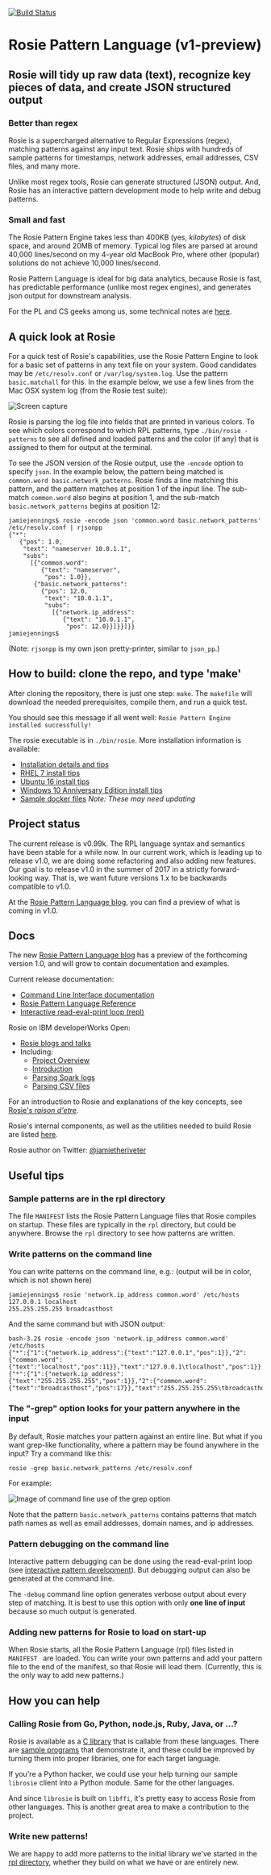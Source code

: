 [![Build Status](https://travis-ci.org/jamiejennings/rosie-pattern-language.svg?branch=master)](https://travis-ci.org/jamiejennings/rosie-pattern-language)
# Rosie Pattern Language (v1-preview)

## Rosie will tidy up raw data (text), recognize key pieces of data, and create JSON structured output

### Better than regex

Rosie is a supercharged alternative to Regular Expressions (regex), matching
patterns against any input text.  Rosie ships with hundreds of sample patterns
for timestamps, network addresses, email addresses, CSV files, and many more.

Unlike most regex tools, Rosie can generate structured (JSON) output.  And,
Rosie has an interactive pattern development mode to help write and debug
patterns. 


### Small and fast

The Rosie Pattern Engine takes less than 400KB (yes, *kilobytes*) of disk space, and around 20MB of
memory.  Typical log files are parsed at around 40,000 lines/second on my 4-year
old MacBook Pro, where other (popular) solutions do not achieve 10,000 lines/second.

Rosie Pattern Language is ideal for big data analytics, because Rosie is fast,
has predictable performance (unlike most regex engines), and generates json
output for downstream analysis.

For the PL and CS geeks among us, some technical notes are [here](doc/geek.md).

## A quick look at Rosie

For a quick test of Rosie's capabilities, use the Rosie Pattern Engine to look
for a basic set of patterns in any text file on your system.  Good candidates
may be `/etc/resolv.conf` or `/var/log/system.log`.  Use the pattern
`basic.matchall` for this.  In the example below, we use a few lines from the
Mac OSX system log (from the Rosie test suite):

![Screen capture](doc/images/system.log-example.jpg "Rosie processing a MacOS system log")

Rosie is parsing the log file into fields that are printed in various colors.
To see which colors correspond to which RPL patterns, type `./bin/rosie -patterns` to
see all defined and loaded patterns and the color (if any) that is assigned to
them for output at the terminal.

To see the JSON version of the Rosie output, use the `-encode` option to specify
`json`.  In the example below, the pattern being matched is `common.word
basic.network_patterns`.  Rosie finds a line matching this pattern, and the
pattern matches at position 1 of the input line.  The sub-match `common.word`
also begins at position 1, and the sub-match `basic.network_patterns` begins at
position 12:

```
jamiejennings$ rosie -encode json 'common.word basic.network_patterns' /etc/resolv.conf | rjsonpp
{"*": 
   {"pos": 1.0, 
    "text": "nameserver 10.0.1.1", 
    "subs": 
      [{"common.word": 
         {"text": "nameserver", 
          "pos": 1.0}}, 
       {"basic.network_patterns": 
         {"pos": 12.0, 
          "text": "10.0.1.1", 
          "subs": 
            [{"network.ip_address": 
               {"text": "10.0.1.1", 
                "pos": 12.0}}]}}]}}
jamiejennings$ 
``` 

(Note: `rjsonpp` is my own json pretty-printer, similar to `json_pp`.)

## How to build: clone the repo, and type 'make'

After cloning the repository, there is just one step: `make`.  The `makefile` will download the
needed prerequisites, compile them, and run a quick test.

You should see this message if all went well: `Rosie Pattern Engine installed successfully!`

The rosie executable is in `./bin/rosie`.  More installation information is available:

* [Installation details and tips](doc/install.md)
* [RHEL 7 install tips](doc/rhel.md)
* [Ubuntu 16 install tips](doc/ubuntu.md)
* [Windows 10 Anniversary Edition install tips](doc/windows10ae.md)
* [Sample docker files](docker/) *Note: These may need updating*

## Project status

The current release is v0.99k.  The RPL language syntax and semantics have been
stable for a while now.  In our current work, which is leading up to release
v1.0, we are doing some refactoring and also adding new features.  Our goal is
to release v1.0 in the summer of 2017 in a strictly forward-looking way.  That
is, we want future versions 1.x to be backwards compatible to v1.0.

At the [Rosie Pattern Language blog](http://tiny.cc/rosie), you can find a
preview of what is coming in v1.0.


## Docs

The new [Rosie Pattern Language blog](http://tiny.cc/rosie) has a preview of the
forthcoming version 1.0, and will grow to contain documentation and examples.

Current release documentation:
* [Command Line Interface documentation](doc/cli.md)
* [Rosie Pattern Language Reference](doc/rpl.md)
* [Interactive read-eval-print loop (repl)](doc/repl.md)

Rosie on IBM developerWorks Open:
* [Rosie blogs and talks](https://developer.ibm.com/open/category/rosie-pattern-language/)
* Including:
    * [Project Overview](https://developer.ibm.com/open/rosie-pattern-language/)
    * [Introduction](https://developer.ibm.com/open/2016/02/20/world-data-science-needs-rosie-pattern-language/)
    * [Parsing Spark logs](https://developer.ibm.com/open/2016/04/26/develop-test-rosie-pattern-language-patterns-part-1-parsing-log-files/)
    * [Parsing CSV files](https://developer.ibm.com/open/2016/10/14/develop-test-rosie-pattern-language-patterns-part-2-csv-data/)

For an introduction to Rosie and explanations of the key concepts, see
[Rosie's _raison d'etre_](doc/raisondetre.md).

Rosie's internal components, as well as the utilities needed to build Rosie are
listed [here](doc/arch.md).

Rosie author on Twitter: [@jamietheriveter](https://twitter.com/jamietheriveter)

## Useful tips

### Sample patterns are in the rpl directory

The file `MANIFEST` lists the Rosie Pattern Language files that Rosie compiles
on startup.  These files are typically in the `rpl` directory, but could be
anywhere.  Browse the `rpl` directory to see how patterns are written.

### Write patterns on the command line

You can write patterns on the command line, e.g.:  (output will be in color,
which is not shown here)

```
jamiejennings$ rosie 'network.ip_address common.word' /etc/hosts
127.0.0.1 localhost 
255.255.255.255 broadcasthost 
```

And the same command but with JSON output:

``` 
bash-3.2$ rosie -encode json 'network.ip_address common.word' /etc/hosts 
{"*":{"1":{"network.ip_address":{"text":"127.0.0.1","pos":1}},"2":{"common.word":{"text":"localhost","pos":11}},"text":"127.0.0.1\tlocalhost","pos":1}}
{"*":{"1":{"network.ip_address":{"text":"255.255.255.255","pos":1}},"2":{"common.word":{"text":"broadcasthost","pos":17}},"text":"255.255.255.255\tbroadcasthost","pos":1}}
``` 

### The "-grep" option looks for your pattern anywhere in the input

By default, Rosie matches your pattern against an entire line.  But what if you
want grep-like functionality, where a pattern may be found anywhere in the
input?  Try a command like this:

``` 
rosie -grep basic.network_patterns /etc/resolv.conf
```

For example:

![Image of command line use of the grep option](doc/images/resolv.conf.example.jpg "Example of the -grep option")

Note that the pattern `basic.network_patterns` contains patterns that match path
names as well as email addresses, domain names, and ip addresses. 

### Pattern debugging on the command line

Interactive pattern debugging can be done using the read-eval-print loop (see
[interactive pattern development](doc/repl.md)).  But debugging output can also
be generated at the command line.

The `-debug` command line option generates verbose output about every step of
matching.  It is best to use this option with only **one line of input** because
so much output is generated.

### Adding new patterns for Rosie to load on start-up

When Rosie starts, all the Rosie Pattern Language (rpl) files listed in
`MANIFEST ` are loaded.  You can write your own patterns and add your
pattern file to the end of the manifest, so that Rosie will load them.
(Currently, this is the only way to add new patterns.)


## How you can help

### Calling Rosie from Go, Python, node.js, Ruby, Java, or ...?

Rosie is available as a [C library](ffi) that is callable from these
languages.  There are [sample programs](ffi/samples) that demonstrate it, and
these could be improved by turning them into proper libraries, one for each
target language.

If you're a Python hacker, we could use your help turning our
sample `librosie` client into a Python module.  Same for the other languages.

And since `librosie` is built on `libffi`, it's pretty easy to access Rosie from
other languages.  This is another great area to make a contribution to the
project.

### Write new patterns!

We are happy to add more patterns to the initial library we've started in the
[rpl directory](rpl), whether they build on what we have or are entirely new.

